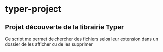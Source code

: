# typer-project

## Projet découverte de la librairie Typer

Ce script me permet de chercher des fichiers selon leur extension dans un dossier de les afficher ou de les supprimer
